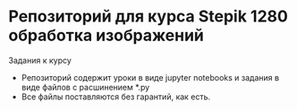# Репозиторий для курса Stepik 1280 обработка изображений
Задания к курсу
- Репозиторий содержит уроки в виде jupyter notebooks и задания в
  виде файлов с расшинением *.py
- Все файлы поставляются без гарантий, как есть.
